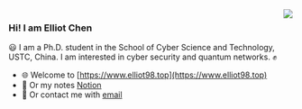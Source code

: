 <img align="right" src="https://github-readme-stats.vercel.app/api?username=ertuil&count_private=true&show_icons=true&line_height=25" />

### Hi! I am Elliot Chen

:smiley: I am a Ph.D. student in the School of Cyber Science and Technology, USTC, China. I am interested in cyber security and quantum networks. :fist:

- :globe_with_meridians: Welcome to [https://www.elliot98.top](https://www.elliot98.top)
- :blue_book: Or my notes [Notion](https://elliot-98.notion.site/Home-5272e67c00bf4b3c8fa92908037c3693)
- :email: Or contact me with [email](mailto:elliot.98@outlook.com)
